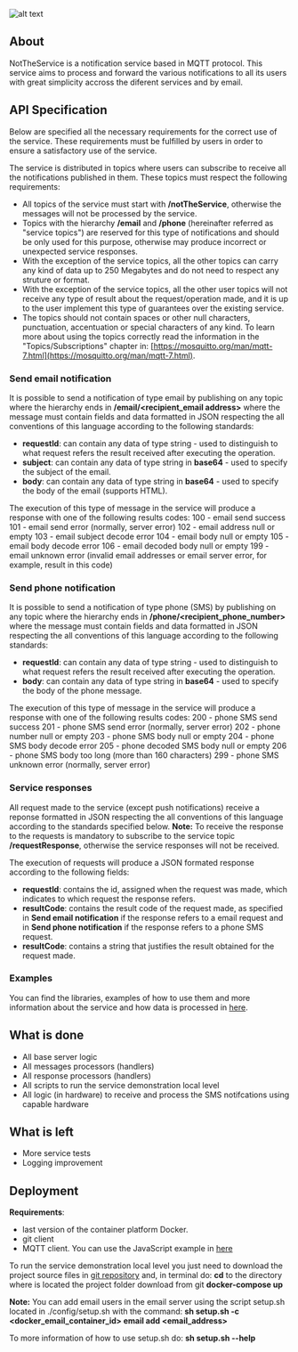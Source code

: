 ![alt text](http://code.ua.pt/projects/es1819-stroam/repository/revisions/master/raw/notification/static/nottheservicelogo.png)

## About
NotTheService is a notification service based in MQTT protocol.
This service aims to process and forward the various notifications to all its users with great simplicity accross the diferent services and by email.

## API Specification
Below are specified all the necessary requirements for the correct use of the service. These requirements must be fulfilled by users in order to ensure a satisfactory use of the service.

The service is distributed in topics where users can subscribe to receive all the notifications published in them. These topics must respect the following requirements:
* All topics of the service must start with **/notTheService**, otherwise the messages will not be processed by the service.
* Topics with the hierarchy **/email** and **/phone** (hereinafter referred as &quot;service topics&quot;) are reserved for this type of notifications and should be only used for this purpose, otherwise may produce incorrect or unexpected service responses.
* With the exception of the service topics, all the other topics can carry any kind of data up to 250 Megabytes and do not need to respect any struture or format.
* With the exception of the service topics, all the other user topics will not receive any type of result about the request/operation made, and it is up to the user implement this type of guarantees over the existing service.
* The topics should not contain spaces or other null characters, punctuation, accentuation or special characters of any kind. To learn more about using the topics correctly read the information in the &quot;Topics/Subscriptions&quot; chapter in: [https://mosquitto.org/man/mqtt-7.html](https://mosquitto.org/man/mqtt-7.html).

### Send email notification
It is possible to send a notification of type email by publishing on any topic where the hierarchy ends in **/email/&lt;recipient_email address&gt;** where the message must contain fields and data formatted in JSON respecting the all conventions of this language according to the following standards:

* **requestId**: can contain any data of type string - used to distinguish to what request refers the result received after executing the operation.
* **subject**: can contain any data of type string in **base64** - used to specify the subject of the email.
* **body**: can contain any data of type string in **base64** - used to specify the body of the email (supports HTML).

The execution of this type of message in the service will produce a response with one of the following results codes:
100 - email send success
101 - email send error (normally, server error)
102 - email address null or empty
103 - email subject decode error
104 - email body null or empty
105 - email body decode error
106 - email decoded body null or empty
199 - email unknown error (invalid email addresses or email server error, for example, result in this code)

### Send phone notification
It is possible to send a notification of type phone (SMS) by publishing on any topic where the hierarchy ends in **/phone/&lt;recipient_phone_number&gt;** where the message must contain fields and data formatted in JSON respecting the all conventions of this language according to the following standards:

* **requestId**: can contain any data of type string - used to distinguish to what request refers the result received after executing the operation.
* **body**: can contain any data of type string in **base64** - used to specify the body of the phone message.

The execution of this type of message in the service will produce a response with one of the following results codes:
200 - phone SMS send success
201 - phone SMS send error (normally, server error)
202 - phone number null or empty
203 - phone SMS body null or empty
204 - phone SMS body decode error
205 - phone decoded SMS body null or empty
206 - phone SMS body too long (more than 160 characters)
299 - phone SMS unknown error (normally, server error)

### Service responses
All request made to the service (except push notifications) receive a reponse formatted in JSON respecting the all conventions of this language according to the standards specified below.
**Note:** To receive the response to the requests is mandatory to subscribe to the service topic **/requestResponse**, otherwise the service responses will not be received.

The execution of requests will produce a JSON formated response according to the following fields:

* **requestId**: contains the id, assigned when the request was made, which indicates to which request the response refers.
* **resultCode**: contains the result code of the request made, as specified in **Send email notification** if the response refers to a email request and in **Send phone notification** if the response refers to a phone SMS request.
* **resultCode**: contains a string that justifies the result obtained for the request made.

### Examples
You can find the libraries, examples of how to use them and more information about the service and how data is processed in [here](http://code.ua.pt/projects/es1819-stroam/repository/revisions/master/show/notification/project/client).

## What is done
- All base server logic
- All messages processors (handlers)
- All response processors (handlers)
- All scripts to run the service demonstration local level
- All logic (in hardware) to receive and process the SMS notifcations using capable hardware

## What is left
- More service tests
- Logging improvement

## Deployment

**Requirements**: 
* last version of the container platform Docker.
* git client
* MQTT client. You can use the JavaScript example in [here](http://code.ua.pt/projects/es1819-stroam/repository/revisions/master/show/notification/project/client/JavaScript)

To run the service demonstration local level you just need to download the project source files in [git repository](http://code.ua.pt/projects/es1819-stroam/repository/revisions/master/show/notification) and, in terminal do:
**cd** to the directory where is located the project folder download from git
**docker-compose up**

**Note:**
You can add email users in the email server using the script setup.sh located in ./config/setup.sh
with the command:
**sh setup.sh -c &lt;docker_email_container_id&gt; email add &lt;email_address&gt;**

To more information of how to use setup.sh do:
**sh setup.sh --help**